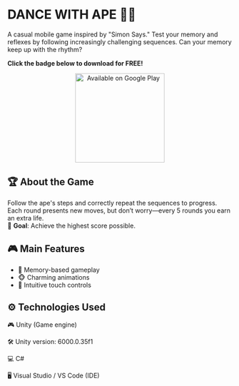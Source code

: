 # DANCE WITH APE 🕺🐒

A casual mobile game inspired by "Simon Says." Test your memory and reflexes by following increasingly challenging sequences. Can your memory keep up with the rhythm?

**Click the badge below to download for FREE!**
<div align="center">
  <a href="https://play.google.com/store/apps/details?id=com.juqsgames.com.unity.template.dancewithmonkey">
    <img alt="Available on Google Play" src="https://play.google.com/intl/en_us/badges/static/images/badges/en_badge_web_generic.png" width="200"/>
  </a>
</div>

## 🏆 About the Game

Follow the ape's steps and correctly repeat the sequences to progress. Each round presents new moves, but don’t worry—every 5 rounds you earn an extra life.  
🎯 **Goal**: Achieve the highest score possible.

## 🎮 Main Features

- 🧠 Memory-based gameplay  
- 🐵 Charming animations  
- 📱 Intuitive touch controls  

## ⚙️ Technologies Used
🎮 Unity (Game engine)

🛠 Unity version: 6000.0.35f1

💻 C#

🖥 Visual Studio / VS Code (IDE)
